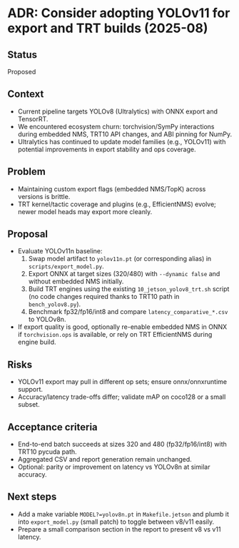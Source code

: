 # ADR: Consider adopting YOLOv11 for export and TRT builds (2025-08)

## Status
Proposed

## Context
- Current pipeline targets YOLOv8 (Ultralytics) with ONNX export and TensorRT.
- We encountered ecosystem churn: torchvision/SymPy interactions during embedded NMS, TRT10 API changes, and ABI pinning for NumPy.
- Ultralytics has continued to update model families (e.g., YOLOv11) with potential improvements in export stability and ops coverage.

## Problem
- Maintaining custom export flags (embedded NMS/TopK) across versions is brittle.
- TRT kernel/tactic coverage and plugins (e.g., EfficientNMS) evolve; newer model heads may export more cleanly.

## Proposal
- Evaluate YOLOv11n baseline:
  1) Swap model artifact to `yolov11n.pt` (or corresponding alias) in `scripts/export_model.py`.
  2) Export ONNX at target sizes (320/480) with `--dynamic false` and without embedded NMS initially.
  3) Build TRT engines using the existing `10_jetson_yolov8_trt.sh` script (no code changes required thanks to TRT10 path in `bench_yolov8.py`).
  4) Benchmark fp32/fp16/int8 and compare `latency_comparative_*.csv` to YOLOv8n.
- If export quality is good, optionally re-enable embedded NMS in ONNX if `torchvision.ops` is available, or rely on TRT EfficientNMS during engine build.

## Risks
- YOLOv11 export may pull in different op sets; ensure onnx/onnxruntime support.
- Accuracy/latency trade-offs differ; validate mAP on coco128 or a small subset.

## Acceptance criteria
- End-to-end batch succeeds at sizes 320 and 480 (fp32/fp16/int8) with TRT10 pycuda path.
- Aggregated CSV and report generation remain unchanged.
- Optional: parity or improvement on latency vs YOLOv8n at similar accuracy.

## Next steps
- Add a make variable `MODEL?=yolov8n.pt` in `Makefile.jetson` and plumb it into `export_model.py` (small patch) to toggle between v8/v11 easily.
- Prepare a small comparison section in the report to present v8 vs v11 latency.
